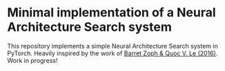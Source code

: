 # Minimal implementation of a Neural Architecture Search system

This repository implements a simple Neural Architecture Search system in PyTorch. Heavily inspired by the work of [Barret Zoph & Quoc V. Le (2016)](https://arxiv.org/abs/1611.01578). Work in progress!
